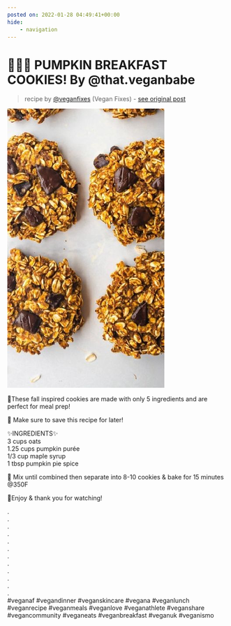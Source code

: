 ```yaml
---
posted on: 2022-01-28 04:49:41+00:00
hide:
    - navigation
---
```


# 🎉🍪🌱 PUMPKIN BREAKFAST COOKIES! By @that.veganbabe 

> recipe by [@veganfixes](https://www.instagram.com/veganfixes/) 
(Vegan Fixes) - [see original post](https://instagram.com/p/CZQsxLBjP6V)

![](../img/veganfixes_28-01-2022_0401.png)

  
🎃These fall inspired cookies are made with only 5 ingredients and are perfect for meal prep!  
  
🔖 Make sure to save this recipe for later!  
  
✨INGREDIENTS✨  
3 cups oats  
1.25 cups pumpkin purée  
1/3 cup maple syrup  
1 tbsp pumpkin pie spice  
  
🥄 Mix until combined then separate into 8-10 cookies & bake for 15 minutes @350F  
  
💜Enjoy & thank you for watching!  
  
.  
.  
.  
.  
.  
.  
.  
.  
.  
.  
.  
.  
\#veganaf \#vegandinner \#veganskincare \#vegana \#veganlunch \#veganrecipe \#veganmeals \#veganlove \#veganathlete \#veganshare \#vegancommunity \#veganeats \#veganbreakfast \#veganuk \#veganismo   